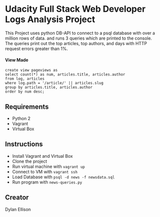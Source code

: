 # Udacity Full Stack Web Developer Logs Analysis Project

This Project uses python DB-API to connect to a psql database with over a million rows of data. and runs 3 queries which are printed to the console. The queries print out the top articles, top authors, and days with HTTP request errors greater than 1%.

#### View Made
```
create view pageviews as
select count(*) as num, articles.title, articles.author
from log, articles
where log.path = '/article/' || articles.slug
group by articles.title, articles.author
order by num desc;
```
## Requirements

* Python 2
* Vagrant
* Virtual Box

## Instructions

* Install Vagrant and Virtual Box
* Clone the project
* Run virtual machine with `vagrant up`
* Connect to VM with `vagrant ssh`
* Load Database with `psql -d news -f newsdata.sql`
* Run program with `news-queries.py`

## Creator
Dylan Ellison
